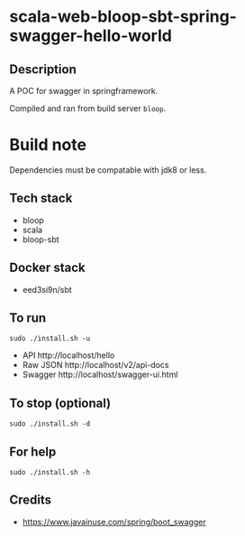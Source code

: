 # scala-web-bloop-sbt-spring-swagger-hello-world

## Description
A POC for swagger in springframework.

Compiled and ran from build server `bloop`.

# Build note
Dependencies must be compatable with jdk8 or less.

## Tech stack
- bloop
- scala
- bloop-sbt

## Docker stack
- eed3si9n/sbt

## To run
`sudo ./install.sh -u`
- API http://localhost/hello
- Raw JSON http://localhost/v2/api-docs
- Swagger http://localhost/swagger-ui.html

## To stop (optional)
`sudo ./install.sh -d`

## For help
`sudo ./install.sh -h`

## Credits
- https://www.javainuse.com/spring/boot_swagger
